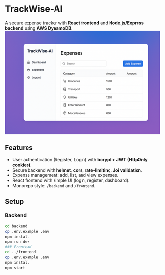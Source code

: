 # TrackWise-AI

A secure expense tracker with **React frontend** and **Node.js/Express backend** using **AWS DynamoDB**.
![UI](./Frontend/public/ui.png)
## Features
- User authentication (Register, Login) with **bcrypt + JWT (HttpOnly cookies)**.
- Secure backend with **helmet, cors, rate-limiting, Joi validation**.
- Expense management: add, list, and view expenses.
- React frontend with simple UI (login, register, dashboard).
- Monorepo style: `/backend` and `/frontend`.

## Setup
### Backend
```sh
cd backend
cp .env.example .env
npm install
npm run dev
### Frontend
cd ../frontend
cp .env.example .env
npm install
npm start
